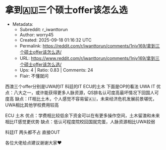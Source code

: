 # 拿到🇦🇺三个硕士offer该怎么选

- Metadata:
  - Subreddit: r_iwanttorun
  - Author: worry45
  - Created: 2025-09-18 01:16:32 UTC
  - Permalink: https://reddit.com/r/iwanttorun/comments/1njv169/拿到三个硕士offer该怎么选/
  - URL: https://www.reddit.com/r/iwanttorun/comments/1njv169/拿到三个硕士offer该怎么选/
  - Ups: 4 | Ratio: 0.83 | Comments: 24
  - Flair: 不懂就问


西澳三个offer分别是UWA的IT 科廷的IT ECU的土木 下面是OP的看法 UWA IT
优点：八大之一，或许能获得更多人脉资源，QS排名认可度高最坏情况下回国人可度高
缺点：IT相比土木，个人感觉不容易留🇦🇺，未来经济危机发展前景堪忧，UWA相比其他学校费用较高

ECU 土木
优点：学费相比较低余下资金可以在有更多操作空间，土木留澳和未来相比IT感觉更优势
缺点：低认可程度院校回国就完蛋，人脉资源相比UWA较弱

科廷IT 两头都不占 直接OUT

各位大佬给点建议谢谢大家❤️

